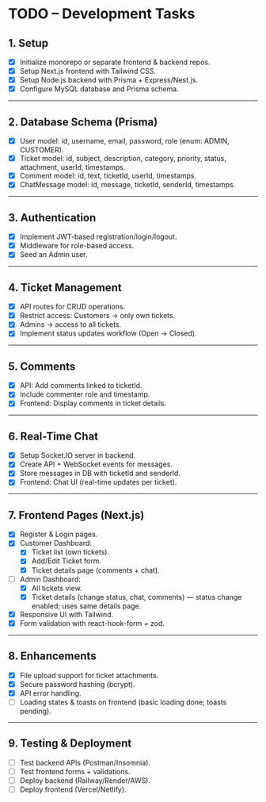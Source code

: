 # TODO – Development Tasks

## 1. Setup
- [x] Initialize monorepo or separate frontend & backend repos.
- [x] Setup Next.js frontend with Tailwind CSS.
- [x] Setup Node.js backend with Prisma + Express/Nest.js.
- [x] Configure MySQL database and Prisma schema.

---

## 2. Database Schema (Prisma)
- [x] User model: id, username, email, password, role (enum: ADMIN, CUSTOMER).
- [x] Ticket model: id, subject, description, category, priority, status, attachment, userId, timestamps.
- [x] Comment model: id, text, ticketId, userId, timestamps.
- [x] ChatMessage model: id, message, ticketId, senderId, timestamps.

---

## 3. Authentication
- [x] Implement JWT-based registration/login/logout.
- [x] Middleware for role-based access.
- [x] Seed an Admin user.

---

## 4. Ticket Management
- [x] API routes for CRUD operations.
- [x] Restrict access: Customers → only own tickets.
- [x] Admins → access to all tickets.
- [x] Implement status updates workflow (Open → Closed).

---

## 5. Comments
- [x] API: Add comments linked to ticketId.
- [x] Include commenter role and timestamp.
- [x] Frontend: Display comments in ticket details.

---

## 6. Real-Time Chat
- [x] Setup Socket.IO server in backend.
- [x] Create API + WebSocket events for messages.
- [x] Store messages in DB with ticketId and senderId.
- [x] Frontend: Chat UI (real-time updates per ticket).

---

## 7. Frontend Pages (Next.js)
- [x] Register & Login pages.
- [x] Customer Dashboard:
  - [x] Ticket list (own tickets).
  - [x] Add/Edit Ticket form.
  - [x] Ticket details page (comments + chat).
- [ ] Admin Dashboard:
  - [x] All tickets view.
  - [x] Ticket details (change status, chat, comments) — status change enabled; uses same details page.
- [x] Responsive UI with Tailwind.
- [x] Form validation with react-hook-form + zod.

---

## 8. Enhancements
- [x] File upload support for ticket attachments.
- [x] Secure password hashing (bcrypt).
- [x] API error handling.
- [ ] Loading states & toasts on frontend (basic loading done; toasts pending).

---

## 9. Testing & Deployment
- [ ] Test backend APIs (Postman/Insomnia).
- [ ] Test frontend forms + validations.
- [ ] Deploy backend (Railway/Render/AWS).
- [ ] Deploy frontend (Vercel/Netlify).
